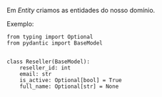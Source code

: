 Em *Entity* criamos as entidades do nosso domínio.

Exemplo:

```
from typing import Optional
from pydantic import BaseModel


class Reseller(BaseModel):
    reseller_id: int
    email: str
    is_active: Optional[bool] = True
    full_name: Optional[str] = None


```